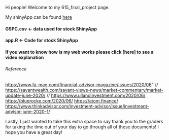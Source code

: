 Hi people! Welcome to my 615_final_project page.

My shinyApp can be found [here](https://bu-rstudio-connect.bu.edu/content/38)

####  GSPC.csv <- data used for stock ShinyApp
####  app.R <- Code for stock ShinyApp
####  If you want to know how is my web works please click [here] to see a video explanation  


###### Reference
https://www.fa-mag.com/financial-advisor-magazine/issues/2020/06" //
https://savantwealth.com/savant-views-news/market-commentary/market-update-june-2020/ //
https://www.ullandinvestment.com/2020/06/
https://bluerocke.com/2020/06/
https://atom.finance/
https://www.thinkadvisor.com/investment-advisor/issue/investment-advisor-june-2020-1/


Lastly, I just wanted to take this extra space to say thank you to the graders for taking the time out of your day to go through all of these documents! I hope you have a great day!
